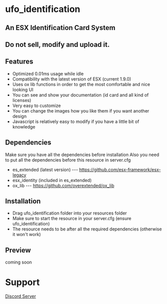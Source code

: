 # ufo_identification

## An ESX Identification Card System
## Do not sell, modify and upload it.

## Features
 - Optimized 0.01ms usage while idle
 - Compatibility with the latest version of ESX (current 1.9.0)
 - Uses ox lib functions in order to get the most comfortable and nice looking UI
 - You can see and show your documentation (id card and all kind of licenses)
 - Very easy to customize
 - You can change the images how you like them if you want another design
 - Javascript is relatively easy to modify if you have a little bit of knowledge

## Dependencies 
Make sure you have all the dependencies before installation
Also you need to put all the dependencies before this resource in server.cfg

 - es_extended (latest version) --- https://github.com/esx-framework/esx-legacy
 - esx_identity (included in es_extended)
 - ox_lib --- https://github.com/overextended/ox_lib

## Installation
 - Drag ufo_identification folder into your resources folder
 - Make sure to start the resource in your server.cfg (ensure ufo_identification)
 - The resource needs to be after all the required dependencies (otherwise it won't work)

## Preview
coming soon

# Support
<a href="https://discord.gg/6F7qvKX6Qc">Discord Server</a>